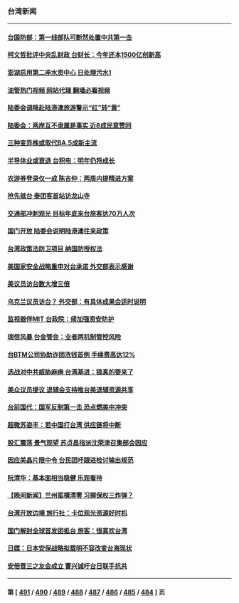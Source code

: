### 台湾新闻
---
#### [台国防部：第一线部队可断然处置中共第一击](../../pages/ncid1349361/n13844637.md?10140845) 
#### [柯文哲批评中央乱财政  台财长：今年还本1500亿创新高](../../pages/ncid1349361/n13844677.md?10140845) 
#### [澎湖启用第二座水资中心 日处理污水1](../../pages/ncid1349361/n13844673.md?10140845) 
#### [油管热门视频 网站代理 翻墙必看视频](http://209.222.30.114:81/youtube.html?10140845)
#### [陆委会调降赴陆港澳旅游警示“红”转“黄”](../../pages/ncid1349361/n13844685.md?10140845) 
#### [陆委会：两岸互不隶属是事实 近8成民意赞同](../../pages/ncid1349361/n13844683.md?10140845) 
#### [三种变异株或取代BA.5成新主流](../../pages/ncid1349361/n13844666.md?10140845) 
#### [半导体业或衰退 台积电：明年仍将成长](../../pages/ncid1349361/n13844652.md?10140845) 
#### [农游券登录仅一成 陈吉仲：两周内提精进方案](../../pages/ncid1349361/n13844671.md?10140845) 
#### [抢先抵台 泰团客首站访龙山寺](../../pages/ncid1349361/n13844655.md?10140845) 
#### [交通部冲刺观光 目标年底来台旅客达70万人次](../../pages/ncid1349361/n13844657.md?10140845) 
#### [国门开放 陆委会说明陆港澳往来政策](../../pages/ncid1349361/n13844659.md?10140845) 
#### [台湾政策法防卫项目 纳国防授权法](../../pages/ncid1349361/n13844616.md?10140845) 
#### [美国家安全战略重申对台承诺 外交部表示感谢](../../pages/ncid1349361/n13844641.md?10140845) 
#### [美议员访台数大增三倍](../../pages/ncid1349361/n13844610.md?10140845) 
#### [乌克兰议员访台？ 外交部：有具体成果会适时说明](../../pages/ncid1349361/n13844609.md?10140845) 
#### [监视器佯MIT 台政院：续加强资安防护](../../pages/ncid1349361/n13844606.md?10140845) 
#### [瑞信风暴 台金管会：业者两机制管控风险](../../pages/ncid1349361/n13844594.md?10140845) 
#### [台BTM公司协助诈团洗钱首例 手续费高达12%](../../pages/ncid1349361/n13844588.md?10140845) 
#### [选战对中共威胁麻痹 台湾基进：狼真的要来了](../../pages/ncid1349361/n13844608.md?10140845) 
#### [美众议员提议 退辅会支持推台美退辅资源共享](../../pages/ncid1349361/n13844611.md?10140845) 
#### [台前国代：国军反制第一击 恐点燃美中冲突](../../pages/ncid1349361/n13844582.md?10140845) 
#### [超微苏姿丰：若中国打台湾 供应链将中断](../../pages/ncid1349361/n13844568.md?10140845) 
#### [股汇震荡 景气观望 苏贞昌指派沈荣津召集部会因应](../../pages/ncid1349361/n13844570.md?10140845) 
#### [因应美晶片限中令 台民团吁跟进检讨输出规范](../../pages/ncid1349361/n13844572.md?10140845) 
#### [阮清华：基本面相当稳健 乐观看待](../../pages/ncid1349361/n13844558.md?10140845) 
#### [【晚间新闻】兰州蛮横清零 习握保权三炸弹？](../../pages/ncid1349361/n13844470.md?10140845) 
#### [台湾开放边境 旅行社：卡位观光资源好时机](../../pages/ncid1349361/n13844392.md?10140845) 
#### [国门解封全球首发团抵台 旅客：很喜欢台湾](../../pages/ncid1349361/n13844338.md?10140845) 
#### [日媒：日本安保战略拟载明不容改变台海现状](../../pages/ncid1349361/n13844366.md?10140845) 
#### [安倍晋三之友会成立 曹兴诚吁台日联手抗共](../../pages/ncid1349361/n13844164.md?10140845) 

---
#### 第 [ [491](./491.md?10140845) / [490](./490.md?10140845) / [489](./489.md?10140845) / [488](./488.md?10140845) / [487](./487.md?10140845) / [486](./486.md?10140845) / [485](./485.md?10140845) / [484](./484.md?10140845) ] 页
